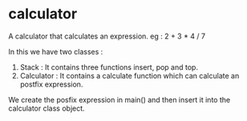# calculator

A calculator that calculates an expression.
eg : 2 + 3 * 4 / 7

In this we have two classes :
1) Stack : It contains three functions insert, pop and top.
2) Calculator : It contains a calculate function which can calculate an postfix expression.

We create the posfix expression in main() and then insert it into the calculator class object.
